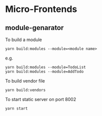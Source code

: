 # Micro-Frontends

## module-genarator

To build a module

```
yarn build:modules --module=<module name>
```

e.g.

```
yarn build:modules --module=TodoList
yarn build:modules --module=AddTodo
```

To build vendor file

```
yarn build:vendors
```

To start static server on port 8002

```
yarn start
```
